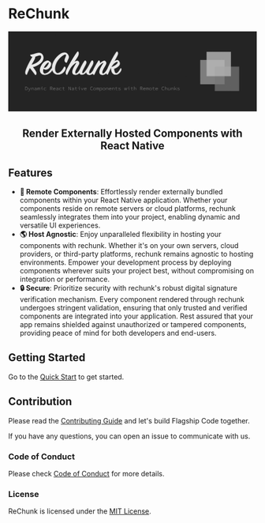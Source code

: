 # ReChunk

<picture>
  <img alt="ReChunk Banner" src="./.github/assets/banner.png">
</picture>

<h2 align="center">Render Externally Hosted Components with React Native</h2>

## Features

- **🚀 Remote Components**: Effortlessly render externally bundled components within your React Native application. Whether your components reside on remote servers or cloud platforms, rechunk seamlessly integrates them into your project, enabling dynamic and versatile UI experiences.
- **🌎 Host Agnostic**: Enjoy unparalleled flexibility in hosting your components with rechunk. Whether it's on your own servers, cloud providers, or third-party platforms, rechunk remains agnostic to hosting environments. Empower your development process by deploying components wherever suits your project best, without compromising on integration or performance.
- **🔒 Secure**: Prioritize security with rechunk's robust digital signature verification mechanism. Every component rendered through rechunk undergoes stringent validation, ensuring that only trusted and verified components are integrated into your application. Rest assured that your app remains shielded against unauthorized or tampered components, providing peace of mind for both developers and end-users.

## Getting Started

Go to the [Quick Start](https://rechunk.dev/) to get started.

## Contribution

Please read the [Contributing Guide](./CONTRIBUTING.md) and let's build Flagship Code together.

If you have any questions, you can open an issue to communicate with us.

### Code of Conduct

Please check [Code of Conduct](./CODE_OF_CONDUCT.md) for more details.

### License

ReChunk is licensed under the [MIT License](./LICENSE).
